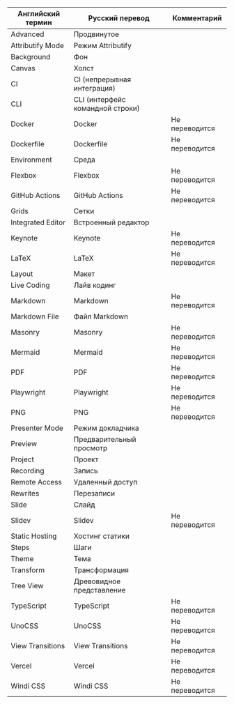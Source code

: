 | Английский термин | Русский перевод | Комментарий |
|-------------------|-----------------|-------------|
| Advanced | Продвинутое | |
| Attributify Mode | Режим Attributify | |
| Background | Фон | |
| Canvas | Холст | |
| CI | CI (непрерывная интеграция) | |
| CLI | CLI (интерфейс командной строки) | |
| Docker | Docker | Не переводится |
| Dockerfile | Dockerfile | Не переводится |
| Environment | Среда | |
| Flexbox | Flexbox | Не переводится |
| GitHub Actions | GitHub Actions | Не переводится |
| Grids | Сетки | |
| Integrated Editor | Встроенный редактор | |
| Keynote | Keynote | Не переводится |
| LaTeX | LaTeX | Не переводится |
| Layout | Макет | |
| Live Coding | Лайв кодинг | |
| Markdown | Markdown | Не переводится |
| Markdown File | Файл Markdown | |
| Masonry | Masonry | Не переводится |
| Mermaid | Mermaid | Не переводится |
| PDF | PDF | Не переводится |
| Playwright | Playwright | Не переводится |
| PNG | PNG | Не переводится |
| Presenter Mode | Режим докладчика | |
| Preview | Предварительный просмотр | |
| Project | Проект | |
| Recording | Запись | |
| Remote Access | Удаленный доступ | |
| Rewrites | Перезаписи | |
| Slide | Слайд | |
| Slidev | Slidev | Не переводится |
| Static Hosting | Хостинг статики | |
| Steps | Шаги | |
| Theme | Тема | |
| Transform | Трансформация | |
| Tree View | Древовидное представление | |
| TypeScript | TypeScript | Не переводится |
| UnoCSS | UnoCSS | Не переводится |
| View Transitions | View Transitions | Не переводится |
| Vercel | Vercel | Не переводится |
| Windi CSS | Windi CSS | Не переводится |